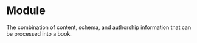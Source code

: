# Module

The combination of content, schema, and authorship information that can be processed into a book.